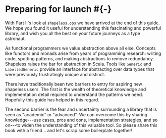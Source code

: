 # Preparing for launch #{-}

With Part II's look at `shapeless.ops`
we have arrived at the end of this guide.
We hope you found it useful for understanding
this fascinating and powerful library,
and wish you all the best
on your future journeys as a type astronaut.

As functional programmers
we value abstraction above all else.
Concepts like functors and monads
arise from years of programming research:
writing code, spotting patterns,
and making abstractions to remove redundancy.
Shapeless raises the bar for abstraction in Scala.
Tools like `Generic` and `LabelledGeneric`
provide an interface for abstracting over data types
that were previously frustratingly unique and distinct.

There have traditionally been two barriers to entry
for aspiring new shapeless users.
The first is the wealth of theoretical knowledge
and implementation detail
required to understand the patterns we need.
Hopefully this guide has helped in this regard.

The second barrier is the fear and uncertainty
surrounding a library that is seen
as "academic" or "advanced".
We can overcome this by sharing knowledge---use cases,
pros and cons, implementation strategies, and so on---to
widen the understanding of this valuable tool.
So please share this book with a friend...
and let's scrap some boilerplate together!
